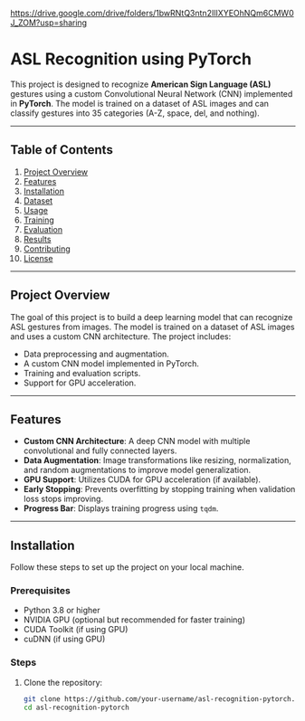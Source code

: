 https://drive.google.com/drive/folders/1bwRNtQ3ntn2IlIXYEOhNQm6CMW0J_ZOM?usp=sharing
# ASL Recognition using PyTorch

This project is designed to recognize **American Sign Language (ASL)** gestures using a custom Convolutional Neural Network (CNN) implemented in **PyTorch**. The model is trained on a dataset of ASL images and can classify gestures into 35 categories (A-Z, space, del, and nothing).

---

## Table of Contents
1. [Project Overview](#project-overview)
2. [Features](#features)
3. [Installation](#installation)
4. [Dataset](#dataset)
5. [Usage](#usage)
6. [Training](#training)
7. [Evaluation](#evaluation)
8. [Results](#results)
9. [Contributing](#contributing)
10. [License](#license)

---

## Project Overview
The goal of this project is to build a deep learning model that can recognize ASL gestures from images. The model is trained on a dataset of ASL images and uses a custom CNN architecture. The project includes:
- Data preprocessing and augmentation.
- A custom CNN model implemented in PyTorch.
- Training and evaluation scripts.
- Support for GPU acceleration.

---

## Features
- **Custom CNN Architecture**: A deep CNN model with multiple convolutional and fully connected layers.
- **Data Augmentation**: Image transformations like resizing, normalization, and random augmentations to improve model generalization.
- **GPU Support**: Utilizes CUDA for GPU acceleration (if available).
- **Early Stopping**: Prevents overfitting by stopping training when validation loss stops improving.
- **Progress Bar**: Displays training progress using `tqdm`.

---

## Installation
Follow these steps to set up the project on your local machine.

### Prerequisites
- Python 3.8 or higher
- NVIDIA GPU (optional but recommended for faster training)
- CUDA Toolkit (if using GPU)
- cuDNN (if using GPU)

### Steps
1. Clone the repository:
   ```bash
   git clone https://github.com/your-username/asl-recognition-pytorch.git
   cd asl-recognition-pytorch
